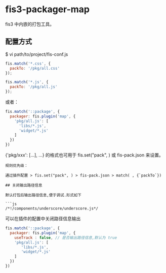 fis3-packager-map
=====================


fis3 中内嵌的打包工具。


## 配置方式

$ vi path/to/project/fis-conf.js

```javascript
fis.match('*.css', {
  packTo: '/pkg/all.css'
});

fis.match('*.js', {
  packTo: '/pkg/all.js'
});
```

或者：

```js
fis.match('::package', {
  packager: fis.plugin('map', {
    'pkg/all.js': [
      'libs/*.js',
      'widget/*.js'
    ]
  })
})
```
{'pkg/xxx': [...], ...} 的格式也可用于 fis.set("pack", ) 或 fis-pack.json 来设置。
```
规则优先级：

通过插件配置 > fis.set("pack", ) > fis-pack.json > match( , {`packTo`})

## 关闭输出路径信息

默认打包后输出路径信息,便于调试.形式如下

```js
/*!/components/underscore/underscore.js*/
```

可以在插件的配置中关闭路径信息输出

```js
fis.match('::package', {
  packager: fis.plugin('map', {
    useTrack : false, // 是否输出路径信息,默认为 true
    'pkg/all.js': [
       'libs/*.js',
       'widget/*.js'
    ]
  })
})
```

